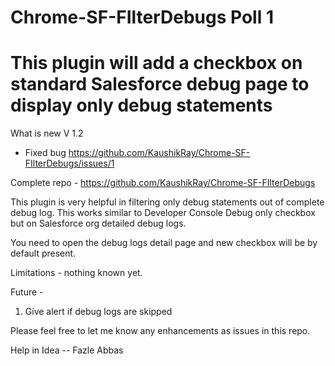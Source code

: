 # Chrome-SF-FIlterDebugs Poll 1

# This plugin will add a checkbox on standard Salesforce debug page to display only debug statements
What is new V 1.2
- Fixed bug https://github.com/KaushikRay/Chrome-SF-FIlterDebugs/issues/1

Complete repo - https://github.com/KaushikRay/Chrome-SF-FIlterDebugs

This plugin is very helpful in filtering only debug statements out of complete debug log.
This works similar to Developer Console Debug only checkbox but on Salesforce org detailed debug logs.

You need to open the debug logs detail page and new checkbox will be by default present.

Limitations - nothing known yet.

Future - 
1. Give alert if debug logs are skipped

Please feel free to let me know any enhancements as issues in this repo.

Help in Idea -- Fazle Abbas 
